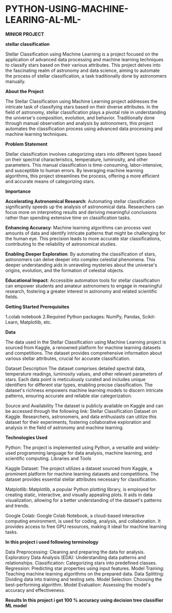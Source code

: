 # PYTHON-USING-MACHINE-LEARING-AL-ML-
**MINIOR PROJECT**

**stellar classification**

Stellar Classification using Machine Learning is a project focused on the application of advanced data processing and machine learning techniques to classify stars based on their various attributes. This project delves into the fascinating realm of astronomy and data science, aiming to automate the process of stellar classification, a task traditionally done by astronomers manually.

**About the Project**

The Stellar Classification using Machine Learning project addresses the intricate task of classifying stars based on their diverse attributes. In the field of astronomy, stellar classification plays a pivotal role in understanding the universe's composition, evolution, and behavior. Traditionally done through manual observation and analysis by astronomers, this project automates the classification process using advanced data processing and machine learning techniques.

**Problem Statement**

Stellar classification involves categorizing stars into different types based on their spectral characteristics, temperature, luminosity, and other parameters. This manual classification is time-consuming, labor-intensive, and susceptible to human errors. By leveraging machine learning algorithms, this project streamlines the process, offering a more efficient and accurate means of categorizing stars.

**Importance**

**Accelerating Astronomical Research**: Automating stellar classification significantly speeds up the analysis of astronomical data. Researchers can focus more on interpreting results and deriving meaningful conclusions rather than spending extensive time on classification tasks.

**Enhancing Accuracy**: Machine learning algorithms can process vast amounts of data and identify intricate patterns that might be challenging for the human eye. This precision leads to more accurate star classifications, contributing to the reliability of astronomical studies.

**Enabling Deeper Exploration**: By automating the classification of stars, astronomers can delve deeper into complex celestial phenomena. This deeper understanding aids in unraveling mysteries about the universe's origins, evolution, and the formation of celestial objects.

**Educational Impact**: Accessible automation tools for stellar classification can empower students and amateur astronomers to engage in meaningful research, fostering a greater interest in astronomy and related scientific fields.

**Getting Started** **Prerequisites**

1.colab notebook 2.Required Python packages: NumPy, Pandas, Scikit-Learn, Matplotlib, etc.

**Data**

The data used in the Stellar Classification using Machine Learning project is sourced from Kaggle, a renowned platform for machine learning datasets and competitions. The dataset provides comprehensive information about various stellar attributes, crucial for accurate classification.

Dataset Description The dataset comprises detailed spectral data, temperature readings, luminosity values, and other relevant parameters of stars. Each data point is meticulously curated and includes unique identifiers for different star types, enabling precise classification. The dataset's richness empowers machine learning models to discern intricate patterns, ensuring accurate and reliable star categorization.

Source and Availability The dataset is publicly available on Kaggle and can be accessed through the following link: Stellar Classification Dataset on Kaggle. Researchers, astronomers, and data enthusiasts can utilize this dataset for their experiments, fostering collaborative exploration and analysis in the field of astronomy and machine learning.

**Technologies Used**

Python: The project is implemented using Python, a versatile and widely-used programming language for data analysis, machine learning, and scientific computing. Libraries and Tools

Kaggle Dataset: The project utilizes a dataset sourced from Kaggle, a prominent platform for machine learning datasets and competitions. The dataset provides essential stellar attributes necessary for classification.

Matplotlib: Matplotlib, a popular Python plotting library, is employed for creating static, interactive, and visually appealing plots. It aids in data visualization, allowing for a better understanding of the dataset's patterns and trends.

Google Colab: Google Colab Notebook, a cloud-based interactive computing environment, is used for coding, analysis, and collaboration. It provides access to free GPU resources, making it ideal for machine learning tasks.

**In this project i used following terminology**

Data Preprocessing: Cleaning and preparing the data for analysis. Exploratory Data Analysis (EDA): Understanding data patterns and relationships. Classification: Categorizing stars into predefined classes. Regression: Predicting star properties using input features. Model Training: Teaching machine learning algorithms on the prepared data. Data Splitting: Dividing data into training and testing sets. Model Selection: Choosing the best-performing algorithm. Model Evaluation: Assessing the model's accuracy and effectiveness.

**Results In this project i get 100 % accuracy using decision tree classifier ML model**
